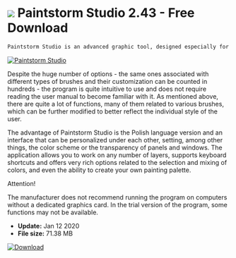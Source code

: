 # ![](https://cdn.softexe.net/static/icon/a/paintstorm-studio-10536.png) Paintstorm Studio 2.43 - Free Download

```sh
Paintstorm Studio is an advanced graphic tool, designed especially for those talented people who love to use a brush. The creators set themselves the goal to create the best virtual brush painting applications on the market.
```
[![Paintstorm Studio](https://gallery.dpcdn.pl/imgc/Tools/59537/g_-_420x350_1.5_-_x20150618221353_0.png)](https://softexe.net/win/multimedia/graphics-editors/paintstorm-studio:pRecf.html)

Despite the huge number of options - the same ones associated with different types of brushes and their customization can be counted in hundreds - the program is quite intuitive to use and does not require reading the user manual to become familiar with it. As mentioned above, there are quite a lot of functions, many of them related to various brushes, which can be further modified to better reflect the individual style of the user.
 
 The advantage of Paintstorm Studio is the Polish language version and an interface that can be personalized under each other, setting, among other things, the color scheme or the transparency of panels and windows. The application allows you to work on any number of layers, supports keyboard shortcuts and offers very rich options related to the selection and mixing of colors, and even the ability to create your own painting palette.
 
 Attention!
 
 The manufacturer does not recommend running the program on computers without a dedicated graphics card.
 In the trial version of the program, some functions may not be available.


- **Update:** Jan 12 2020
- **File size:** 71.38 MB

[![Download](https://cdn.softexe.net/static/img/download.png)](https://softexe.net/win/multimedia/graphics-editors/paintstorm-studio:pRecf.html)

